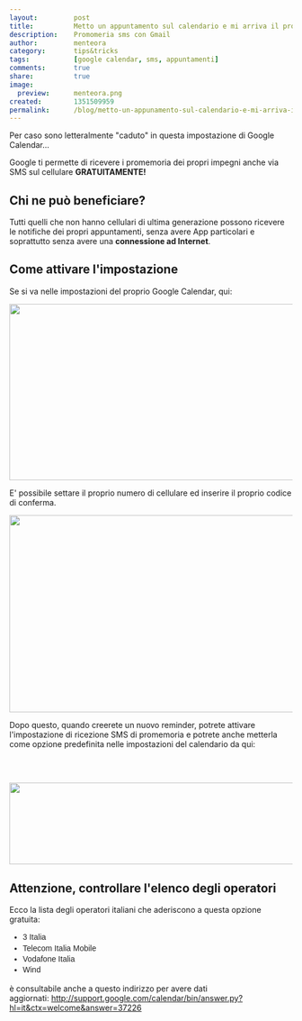 ```yaml
---
layout: 		post
title:			Metto un appuntamento sul calendario e mi arriva il promemoria via SMS... sto parlando di Google Calendar
description: 	Promomeria sms con Gmail
author: 		menteora
category: 		tips&tricks
tags: 			[google calendar, sms, appuntamenti]
comments: 		true
share: 			true
image:			
  preview:      menteora.png
created:		1351509959
permalink:		/blog/metto-un-appunamento-sul-calendario-e-mi-arriva-il-promemoria-sms-sto-parlando-di-google
---
```


<p>Per caso sono letteralmente "caduto" in questa impostazione di Google Calendar...</p><p>Google ti permette di ricevere i promemoria dei propri impegni anche via SMS sul cellulare&nbsp;<strong>GRATUITAMENTE!</strong></p><h2>Chi ne può beneficiare?</h2><p>Tutti quelli che non hanno cellulari di ultima generazione possono ricevere le notifiche dei propri appuntamenti, senza avere App particolari e soprattutto senza avere una <strong>connessione ad Internet</strong>.</p><h2>Come attivare l'impostazione</h2><p>Se si va nelle impostazioni del proprio Google Calendar, qui:</p><p><img alt="" src="/images/googlecalendarimpostazioni.png" style="width: 581px; height: 313px; "></p><p>E' possibile settare il proprio numero di cellulare ed inserire il proprio codice di conferma.</p><p><img alt="" src="/images/googlesms.png" style="width: 650px; height: 350px; "></p><p>Dopo questo, quando creerete un nuovo reminder, potrete attivare l'impostazione di ricezione SMS di promemoria e potrete anche metterla come opzione predefinita nelle impostazioni del calendario da qui:</p><p>&nbsp;</p><h2><img alt="" src="/images/impostazioninotificasms.png" style="width: 650px; height: 145px; "></h2><h2>Attenzione, controllare l'elenco degli operatori</h2><p>Ecco la lista degli operatori italiani che aderiscono a questa opzione gratuita:</p><ul style="color: rgb(34, 34, 34); font-family: Arial, Helvetica, sans-serif; line-height: 19.433332443237305px; "><li>3 Italia</li><li>Telecom Italia Mobile</li><li>Vodafone Italia</li><li>Wind</li></ul><p>è consultabile anche a questo indirizzo per avere dati aggiornati:&nbsp;<a href="http://support.google.com/calendar/bin/answer.py?hl=it&amp;ctx=welcome&amp;answer=37226">http://support.google.com/calendar/bin/answer.py?hl=it&amp;ctx=welcome&amp;answer=37226</a></p><p>&nbsp;</p>

